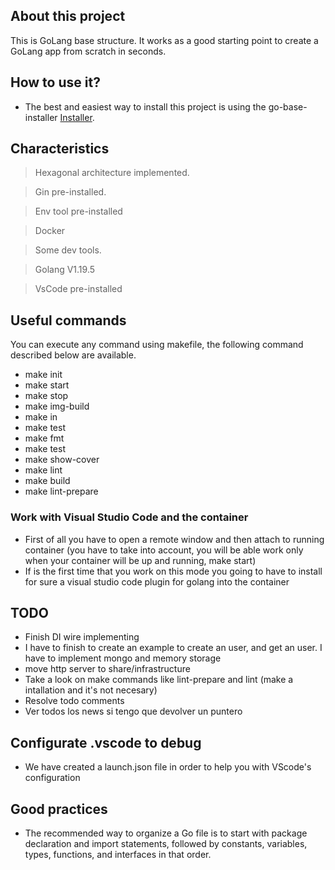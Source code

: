 ## About this project

This is GoLang base structure. It works as a good starting point to create a GoLang app from scratch in seconds.

## How to use it?

- The best and easiest way to install this project is using the go-base-installer [Installer](https://github.com/lucasnv/gobase-installer).

## Characteristics

> Hexagonal architecture implemented.

> Gin pre-installed.

> Env tool pre-installed

> Docker

> Some dev tools.

> Golang V1.19.5

> VsCode pre-installed

## Useful commands

You can execute any command using makefile, the following command described below are available.

- make init
- make start
- make stop
- make img-build
- make in
- make test
- make fmt
- make test
- make show-cover
- make lint
- make build
- make lint-prepare

### Work with Visual Studio Code and the container

- First of all you have to open a remote window and then attach to running container (you have to take into account, you will be able work only when your container will be up and running, make start)
- If is the first time that you work on this mode you going to have to install for sure a visual studio code plugin for golang into the container

## TODO

- Finish DI wire implementing
- I have to finish to create an example to create an user, and get an user. I have to implement mongo and memory storage
- move http server to share/infrastructure
- Take a look on make commands like lint-prepare and lint (make a intallation and it's not necesary)
- Resolve todo comments
- Ver todos los news si tengo que devolver un puntero

## Configurate .vscode to debug

- We have created a launch.json file in order to help you with VScode's configuration

## Good practices

- The recommended way to organize a Go file is to start with package declaration and import statements, followed by constants, variables, types, functions, and interfaces in that order.
